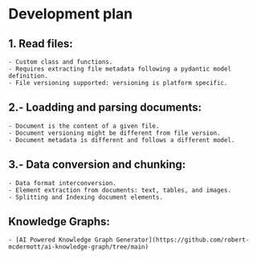 # Development plan

## 1. Read files:
    - Custom class and functions.
    - Requires extracting file metadata following a pydantic model definition.
    - File versioning supported: versioning is platform specific.

## 2.- Loadding and parsing documents:
    - Document is the content of a given file.
    - Document versioning might be different from file version.
    - Document metadata is different and follows a different model.

## 3.- Data conversion and chunking:
    - Data format interconversion.
    - Element extraction from documents: text, tables, and images.
    - Splitting and Indexing document elements.


## Knowledge Graphs:
    - [AI Powered Knowledge Graph Generator](https://github.com/robert-mcdermott/ai-knowledge-graph/tree/main)
